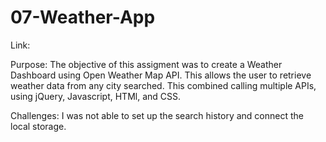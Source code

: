 # 07-Weather-App

Link:

Purpose: The objective of this assigment was to create a Weather Dashboard using Open Weather Map API. This allows the user to retrieve weather data from any city searched. This combined calling multiple APIs, using jQuery, Javascript, HTMl, and CSS. 

Challenges: I was not able to set up the search history and connect the local storage. 

